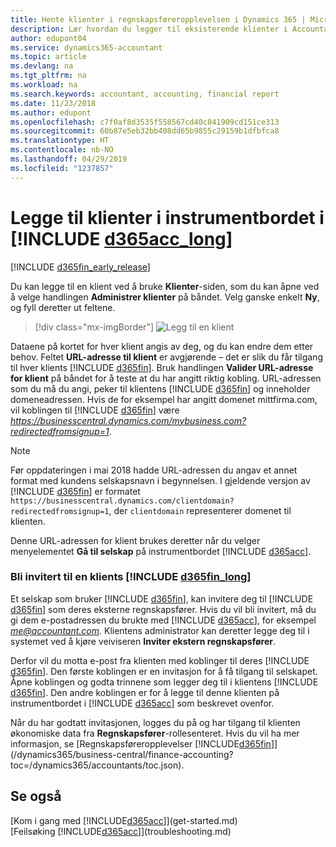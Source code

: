 ```yaml
---
title: Hente klienter i regnskapsføreropplevelsen i Dynamics 365 | Microsoft-dokumentasjon
description: Lær hvordan du legger til eksisterende klienter i Accountant Hub for Dynamics 365.
author: edupont04
ms.service: dynamics365-accountant
ms.topic: article
ms.devlang: na
ms.tgt_pltfrm: na
ms.workload: na
ms.search.keywords: accountant, accounting, financial report
ms.date: 11/23/2018
ms.author: edupont
ms.openlocfilehash: c7f0af8d3535f558567cd40c841909cd151ce313
ms.sourcegitcommit: 60b87e5eb32bb408dd65b9855c29159b1dfbfca8
ms.translationtype: HT
ms.contentlocale: nb-NO
ms.lasthandoff: 04/29/2019
ms.locfileid: "1237857"
---
```

# <a name="add-clients-to-your-dashboard-in-include-d365acclongincludesd365acclongmdmd"></a>Legge til klienter i instrumentbordet i [!INCLUDE [d365acc_long](includes/d365acc_long_md.md)]
[!INCLUDE [d365fin_early_release](includes/d365fin_early_release.md.md)]

Du kan legge til en klient ved å bruke **Klienter**-siden, som du kan åpne ved å velge handlingen **Administrer klienter** på båndet. Velg ganske enkelt **Ny**, og fyll deretter ut feltene.  

> [!div class="mx-imgBorder"]
> ![Legg til en klient](./media/accountant-add-client/manage-client.png)

Dataene på kortet for hver klient angis av deg, og du kan endre dem etter behov. Feltet **URL-adresse til klient** er avgjørende – det er slik du får tilgang til hver klients [!INCLUDE [d365fin](includes/d365fin_md.md)]. Bruk handlingen **Valider URL-adresse for klient** på båndet for å teste at du har angitt riktig kobling. URL-adressen som du må du angi, peker til klientens [!INCLUDE [d365fin](includes/d365fin_md.md)] og inneholder domeneadressen. Hvis de for eksempel har angitt domenet mittfirma.com, vil koblingen til [!INCLUDE [d365fin](includes/d365fin_md.md)] være *https://businesscentral.dynamics.com/mybusiness.com?redirectedfromsignup=1*.  

> [!NOTE]
>  Før oppdateringen i mai 2018 hadde URL-adressen du angav et annet format med kundens selskapsnavn i begynnelsen. I gjeldende versjon av [!INCLUDE [d365fin](includes/d365fin_md.md)] er formatet ```https://businesscentral.dynamics.com/clientdomain?redirectedfromsignup=1```, der ```clientdomain``` representerer domenet til klienten.  

Denne URL-adressen for klient brukes deretter når du velger menyelementet **Gå til selskap** på instrumentbordet [!INCLUDE [d365acc](includes/d365acc_md.md)].  

### <a name="get-invited-to-a-clients-include-d365finlongincludesd365finlongmdmd"></a>Bli invitert til en klients [!INCLUDE [d365fin_long](includes/d365fin_long_md.md)]
Et selskap som bruker [!INCLUDE [d365fin](includes/d365fin_md.md)], kan invitere deg til [!INCLUDE [d365fin](includes/d365fin_md.md)] som deres eksterne regnskapsfører. Hvis du vil bli invitert, må du gi dem e-postadressen du brukte med [!INCLUDE [d365acc](includes/d365acc_md.md)], for eksempel <em>me@accountant.com</em>. Klientens administrator kan deretter legge deg til i systemet ved å kjøre veiviseren **Inviter ekstern regnskapsfører**.  

Derfor vil du motta e-post fra klienten med koblinger til deres [!INCLUDE [d365fin](includes/d365fin_md.md)]. Den første koblingen er en invitasjon for å få tilgang til selskapet. Åpne koblingen og godta trinnene som legger deg til i klientens [!INCLUDE [d365fin](includes/d365fin_md.md)]. Den andre koblingen er for å legge til denne klienten på instrumentbordet i [!INCLUDE [d365acc](includes/d365acc_md.md)] som beskrevet ovenfor.  

Når du har godtatt invitasjonen, logges du på og har tilgang til klienten økonomiske data fra **Regnskapsfører**-rollesenteret. Hvis du vil ha mer informasjon, se [Regnskapsføreropplevelser [!INCLUDE[d365fin](includes/d365fin_md.md)]](/dynamics365/business-central/finance-accounting?toc=/dynamics365/accountants/toc.json).  

## <a name="see-also"></a>Se også
[Kom i gang med [!INCLUDE[d365acc](includes/d365acc_md.md)]](get-started.md)  
[Feilsøking [!INCLUDE[d365acc](includes/d365acc_md.md)]](troubleshooting.md)  
